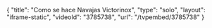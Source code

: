 {
    "title": "Como se hace   Navajas Victorinox",
    "type": "solo",
    "layout": "iframe-static",
    "videoId": "3785738",
    "url": "\/tvpembed\/3785738"
}